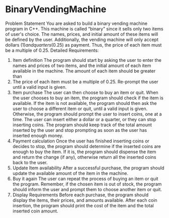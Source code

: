 # BinaryVendingMachine
Problem Statement
You are asked to build a binary vending machine program in C++. This machine is called “binary” since
it sells only two items of user's choice. The names, prices, and initial amount of these items will be
defined by the user. Additionally, the vending machine will only accept dollars ($1) and quarters ($0.25)
as payment. Thus, the price of each item must be a multiple of 0.25.
Detailed Requirements:
1. Item definition
The program should start by asking the user to enter the names and prices of two items, and the
initial amount of each item available in the machine. The amount of each item should be greater than
0. The price of each item must be a multiple of 0.25. Re-prompt the user until a valid input is given.
2. Item purchase
The user can then choose to buy an item or quit. When the user chooses to buy an item, the
program should check if the item is available. If the item is not available, the program should then
ask the user to choose a different item or quit, until a valid input is given. Otherwise, the program
should prompt the user to insert coins, one at a time. The user can insert either a dollar or a quarter,
or they can stop inserting coins. The program should keep track of the total amount inserted by the
user and stop prompting as soon as the user has inserted enough money.
3. Payment calculation
Once the user has finished inserting coins or decides to stop, the program should determine if the
inserted coins are enough to buy the item. If it is, the program should dispense the item and return
the change (if any), otherwise return all the inserted coins back to the user.
4. Update Item availability
After a successful purchase, the program should update the available amount of the item in the
machine.
5. Buy it again
The user can repeat the process of buying an item or quit the program. Remember, if the chosen
item is out of stock, the program should inform the user and prompt them to choose another item or
quit.
6. Display Requirements
Before each purchase, the program should display the items, their prices, and amounts available.
After each coin insertion, the program should print the cost of the item and the total inserted coin
amount.
